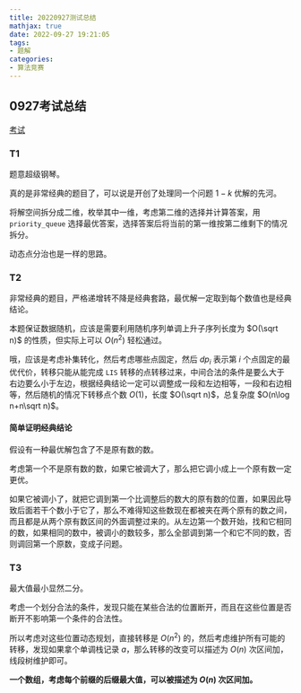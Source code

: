 ```yaml
---
title: 20220927测试总结
mathjax: true
date: 2022-09-27 19:21:05
tags:
- 题解
categories:
- 算法竞赛
---
```


## 0927考试总结

[考试](https://local.cwoi.com.cn:8443/contest/C0126)

### T1

题意超级钢琴。

真的是非常经典的题目了，可以说是开创了处理同一个问题 $1-k$ 优解的先河。

将解空间拆分成二维，枚举其中一维，考虑第二维的选择并计算答案，用 `priority_queue` 选择最优答案，选择答案后将当前的第一维按第二维剩下的情况拆分。

动态点分治也是一样的思路。

### T2

非常经典的题目，严格递增转不降是经典套路，最优解一定取到每个数值也是经典结论。

本题保证数据随机，应该是需要利用随机序列单调上升子序列长度为 $O(\sqrt n)$ 的性质，但实际上可以 $O(n^2)$ 轻松通过。

哦，应该是考虑补集转化，然后考虑哪些点固定，然后 $dp_i$ 表示第 $i$ 个点固定的最优代价，转移只能从能完成 `LIS` 转移的点转移过来，中间合法的条件是要么大于右边要么小于左边，根据经典结论一定可以调整成一段和左边相等，一段和右边相等，然后随机的情况下转移点个数 $O(1)$，长度 $O(\sqrt n)$，总复杂度 $O(n\log n+n\sqrt n)$。

#### 简单证明经典结论

假设有一种最优解包含了不是原有数的数。

考虑第一个不是原有数的数，如果它被调大了，那么把它调小成上一个原有数一定更优。

如果它被调小了，就把它调到第一个比调整后的数大的原有数的位置，如果因此导致后面若干个数小于它了，那么不难得知这些数现在都被夹在两个原有的数之间，而且都是从两个原有数区间的外面调整过来的。从左边第一个数开始，找和它相同的数，如果相同的数中，被调小的数较多，那么全部调到第一个和它不同的数，否则调回第一个原数，变成子问题。

### T3

最大值最小显然二分。

考虑一个划分合法的条件，发现只能在某些合法的位置断开，而且在这些位置是否断开不影响第一个条件的合法性。

所以考虑对这些位置动态规划，直接转移是 $O(n^2)$ 的，然后考虑维护所有可能的转移，发现如果拿个单调栈记录 $a$，那么转移的改变可以描述为 $O(n)$ 次区间加，线段树维护即可。

**一个数组，考虑每个前缀的后缀最大值，可以被描述为 $O(n)$ 次区间加。**

